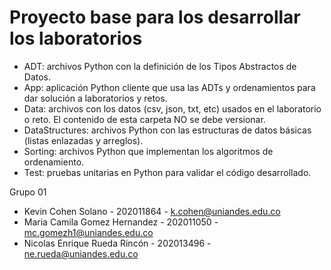 # Proyecto base para los desarrollar los laboratorios

*	ADT: archivos Python con la definición de los Tipos Abstractos de Datos.
*	App: aplicación Python cliente que usa las ADTs y ordenamientos para dar solución a laboratorios y retos.
*	Data: archivos con los datos (csv, json, txt, etc) usados en el laboratorio o reto. El contenido de esta carpeta NO se debe versionar.
*	DataStructures: archivos Python con las estructuras de datos básicas (listas enlazadas y arreglos).
*	Sorting: archivos Python que implementan los algoritmos de ordenamiento.
*	Test: pruebas unitarias en Python para validar el código desarrollado.



Grupo 01
- Kevin Cohen Solano - 202011864 - k.cohen@uniandes.edu.co
- Maria Camila Gomez Hernandez - 202011050 - mc.gomezh1@uniandes.edu.co
- Nicolas Enrique Rueda Rincón - 202013496 - ne.rueda@uniandes.edu.co

